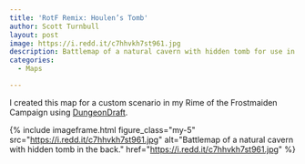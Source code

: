 ```yaml
---
title: 'RotF Remix: Houlen’s Tomb'
author: Scott Turnbull
layout: post
image: https://i.redd.it/c7hhvkh7st961.jpg
description: Battlemap of a natural cavern with hidden tomb for use in your TTRPGs and 5th edition games.
categories:
  - Maps

---
```

I created this map for a custom scenario in my Rime of the Frostmaiden Campaign using <a href="https://dungeondraft.net/" target="_blank" rel="noreferrer noopener">DungeonDraft</a>.

{% include imageframe.html
  figure_class="my-5"
  src="https://i.redd.it/c7hhvkh7st961.jpg"
  alt="Battlemap of a natural cavern with hidden tomb in the back."
  href="https://i.redd.it/c7hhvkh7st961.jpg"
%}